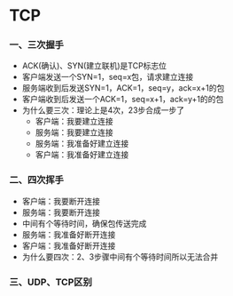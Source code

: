 # TCP
### 一、三次握手
- ACK(确认)、SYN(建立联机)是TCP标志位
- 客户端发送一个SYN=1，seq=x包，请求建立连接
- 服务端收到后发送SYN=1，ACK=1，seq=y，ack=x+1的包
- 客户端收到后发送一个ACK=1，seq=x+1，ack=y+1的的包
- 为什么要三次：理论上是4次，23步合成一步了
  - 客户端：我要建立连接
  - 服务端：我要建立连接
  - 服务端：我准备好建立连接
  - 客户端：我准备好建立连接

### 二、四次挥手
- 客户端：我要断开连接
- 服务端：我要断开连接
- 中间有个等待时间，确保包传送完成
- 服务端：我准备好断开连接
- 客户端：我准备好断开连接
- 为什么要四次：2、3步骤中间有个等待时间所以无法合并

### 三、UDP、TCP区别